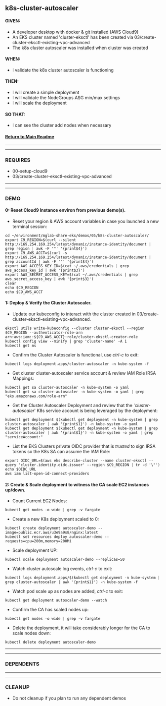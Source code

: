 ## k8s-cluster-autoscaler

#### GIVEN:
  - A developer desktop with docker & git installed (AWS Cloud9)
  - An EKS cluster named 'cluster-eksctl' has been created via 03/create-cluster-eksctl-existing-vpc-advanced
  - The k8s cluster autoscaler was installed when cluster was created

#### WHEN:
  - I validate the k8s cluster autoscaler is functioning

#### THEN:
  - I will create a simple deployment
  - I will validate the NodeGroups ASG min/max settings
  - I will scale the deployment
#### SO THAT:
  - I can see the cluster add nodes when necessary

#### [Return to Main Readme](https://github.com/bwer432/mglab-share-eks#demos)

---------------------------------------------------------------
---------------------------------------------------------------
### REQUIRES
- 00-setup-cloud9
- 03/create-cluster-eksctl-existing-vpc-advanced

---------------------------------------------------------------
---------------------------------------------------------------
### DEMO

#### 0: Reset Cloud9 Instance environ from previous demo(s).
- Reset your region & AWS account variables in case you launched a new terminal session:
```
cd ~/environment/mglab-share-eks/demos/05/k8s-cluster-autoscaler/
export C9_REGION=$(curl --silent http://169.254.169.254/latest/dynamic/instance-identity/document |  grep region | awk -F '"' '{print$4}')
export C9_AWS_ACCT=$(curl -s http://169.254.169.254/latest/dynamic/instance-identity/document | grep accountId | awk -F '"' '{print$4}')
export AWS_ACCESS_KEY_ID=$(cat ~/.aws/credentials | grep aws_access_key_id | awk '{print$3}')
export AWS_SECRET_ACCESS_KEY=$(cat ~/.aws/credentials | grep aws_secret_access_key | awk '{print$3}')
clear
echo $C9_REGION
echo $C9_AWS_ACCT
```

#### 1: Deploy & Verify the Cluster Autoscaler.
- Update our kubeconfig to interact with the cluster created in 03/create-cluster-eksctl-existing-vpc-advanced.
```
eksctl utils write-kubeconfig --cluster cluster-eksctl --region $C9_REGION --authenticator-role-arn arn:aws:iam::${C9_AWS_ACCT}:role/cluster-eksctl-creator-role
kubectl config view --minify | grep 'cluster-name' -A 1
kubectl get ns
```
- Confirm the Cluster Autoscaler is functional, use _ctrl-c_ to exit:
```
kubectl logs deployment.apps/cluster-autoscaler -n kube-system -f
```
- Get cluster cluster-autoscaler service account & review IAM Role IRSA Mappings:
```
kubectl get sa cluster-autoscaler -n kube-system -o yaml
kubectl get sa cluster-autoscaler -n kube-system -o yaml | grep "eks.amazonaws.com/role-arn"
```
- Get the Cluster Autoscaler Deployment and review that the '_cluster-autoscaler_' K8s service account is being leveraged by the deployment:
```
kubectl get deployment $(kubectl get deployment -n kube-system | grep cluster-autoscaler | awk '{print$1}') -n kube-system -o yaml
kubectl get deployment $(kubectl get deployment -n kube-system | grep cluster-autoscaler | awk '{print$1}') -n kube-system -o yaml | grep "serviceAccount:"
```
- List the EKS Clusters private OIDC provider that is _trusted_ to sign IRSA tokens so the K8s SA can assume the IAM Role:
```
export OIDC_URL=$(aws eks describe-cluster --name cluster-eksctl --query 'cluster.identity.oidc.issuer' --region $C9_REGION | tr -d '\"')
echo $OIDC_URL
aws iam list-open-id-connect-providers
```
#### 2: Create & Scale deployment to witness the CA scale EC2 instances up/down.
- Count Current EC2 Nodes:
```
kubectl get nodes -o wide | grep -v fargate
```
- Create a new K8s deployment scaled to 0:
```
kubectl create deployment autoscaler-demo --image=public.ecr.aws/u3e9a9s8/nginx:latest
kubectl set resources deploy autoscaler-demo --requests=cpu=200m,memory=200Mi
```
- Scale deployment UP:
```
kubectl scale deployment autoscaler-demo --replicas=50
```
- Watch cluster autoscale log events, _ctrl-c_ to exit:
```
kubectl logs deployment.apps/$(kubectl get deployment -n kube-system | grep cluster-autoscaler | awk '{print$1}') -n kube-system -f
```
- Watch pod scale up as nodes are added, _ctrl-c_ to exit:
```
kubectl get deployment autoscaler-demo --watch
```
- Confirm the CA has scaled nodes up:
```
kubectl get nodes -o wide | grep -v fargate
```
- Delete the deployment, it will take considerably longer for the CA to scale nodes down:
```
kubectl delete deployment autoscaler-demo
```

---------------------------------------------------------------
---------------------------------------------------------------
### DEPENDENTS

---------------------------------------------------------------
---------------------------------------------------------------
### CLEANUP
- Do not cleanup if you plan to run any dependent demos

